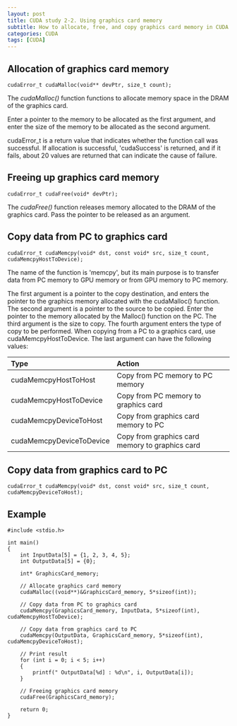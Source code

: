 ```yaml
---
layout: post
title: CUDA study 2-2. Using graphics card memory
subtitle: How to allocate, free, and copy graphics card memory in CUDA programming.
categories: CUDA
tags: [CUDA]
---
```


## Allocation of graphics card memory

```CUDA
cudaError_t cudaMalloc(void** devPtr, size_t count);
```

The *cudaMalloc()* function functions to allocate memory space in the DRAM of the graphics card. 

Enter a pointer to the memory to be allocated as the first argument, and enter the size of the memory to be allocated as the second argument.

cudaError_t is a return value that indicates whether the function call was successful. If allocation is successful, 'cudaSuccess' is returned, and if it fails, about 20 values are returned that can indicate the cause of failure.

## Freeing up graphics card memory

```CUDA
cudaError_t cudaFree(void* devPtr);
```

The *cudaFree()* function releases memory allocated to the DRAM of the graphics card. Pass the pointer to be released as an argument.

## Copy data from PC to graphics card

```CUDA
cudaError_t cudaMemcpy(void* dst, const void* src, size_t count, cudaMemcpyHostToDevice);
```

The name of the function is 'memcpy', but its main purpose is to transfer data from PC memory to GPU memory or from GPU memory to PC memory.

The first argument is a pointer to the copy destination, and enters the pointer to the graphics memory allocated with the cudaMalloc() function. The second argument is a pointer to the source to be copied. Enter the pointer to the memory allocated by the Malloc() function on the PC. The third argument is the size to copy. The fourth argument enters the type of copy to be performed. When copying from a PC to a graphics card, use cudaMemcpyHostToDevice. The last argument can have the following values:

| Type | Action |
| :---- | :-------------- |
| cudaMemcpyHostToHost | Copy from PC memory to PC memory |
| cudaMemcpyHostToDevice | Copy from PC memory to graphics card |
| cudaMemcpyDeviceToHost | Copy from graphics card memory to PC |
| cudaMemcpyDeviceToDevice | Copy from graphics card memory to graphics card |


## Copy data from graphics card to PC

```CUDA
cudaError_t cudaMemcpy(void* dst, const void* src, size_t count, cudaMemcpyDeviceToHost);
```

## Example

```CUDA
#include <stdio.h>

int main()
{
    int InputData[5] = {1, 2, 3, 4, 5};
    int OutputData[5] = {0};

    int* GraphicsCard_memory;

    // Allocate graphics card memory
    cudaMalloc((void**)&GraphicsCard_memory, 5*sizeof(int));

    // Copy data from PC to graphics card
    cudaMemcpy(GraphicsCard_memory, InputData, 5*sizeof(int), cudaMemcpyHostToDevice);

    // Copy data from graphics card to PC
    cudaMemcpy(OutputData, GraphicsCard_memory, 5*sizeof(int), cudaMemcpyDeviceToHost);

    // Print result
    for (int i = 0; i < 5; i++)
    {
        printf(" OutputData[%d] : %d\n", i, OutputData[i]);
    }

    // Freeing graphics card memory
    cudaFree(GraphicsCard_memory);

    return 0;
}
```